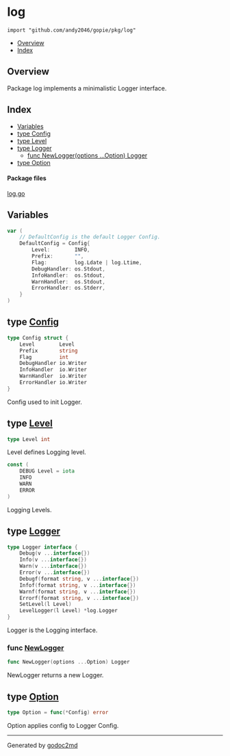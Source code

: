 

# log
`import "github.com/andy2046/gopie/pkg/log"`

* [Overview](#pkg-overview)
* [Index](#pkg-index)

## <a name="pkg-overview">Overview</a>
Package log implements a minimalistic Logger interface.




## <a name="pkg-index">Index</a>
* [Variables](#pkg-variables)
* [type Config](#Config)
* [type Level](#Level)
* [type Logger](#Logger)
  * [func NewLogger(options ...Option) Logger](#NewLogger)
* [type Option](#Option)


#### <a name="pkg-files">Package files</a>
[log.go](/src/github.com/andy2046/gopie/pkg/log/log.go) 



## <a name="pkg-variables">Variables</a>
``` go
var (
    // DefaultConfig is the default Logger Config.
    DefaultConfig = Config{
        Level:        INFO,
        Prefix:       "",
        Flag:         log.Ldate | log.Ltime,
        DebugHandler: os.Stdout,
        InfoHandler:  os.Stdout,
        WarnHandler:  os.Stdout,
        ErrorHandler: os.Stderr,
    }
)
```



## <a name="Config">type</a> [Config](/src/target/log.go?s=580:760#L30)
``` go
type Config struct {
    Level        Level
    Prefix       string
    Flag         int
    DebugHandler io.Writer
    InfoHandler  io.Writer
    WarnHandler  io.Writer
    ErrorHandler io.Writer
}
```
Config used to init Logger.










## <a name="Level">type</a> [Level](/src/target/log.go?s=152:161#L13)
``` go
type Level int
```
Level defines Logging level.


``` go
const (
    DEBUG Level = iota
    INFO
    WARN
    ERROR
)
```
Logging Levels.










## <a name="Logger">type</a> [Logger](/src/target/log.go?s=201:545#L16)
``` go
type Logger interface {
    Debug(v ...interface{})
    Info(v ...interface{})
    Warn(v ...interface{})
    Error(v ...interface{})
    Debugf(format string, v ...interface{})
    Infof(format string, v ...interface{})
    Warnf(format string, v ...interface{})
    Errorf(format string, v ...interface{})
    SetLevel(l Level)
    LevelLogger(l Level) *log.Logger
}
```
Logger is the Logging interface.







### <a name="NewLogger">func</a> [NewLogger](/src/target/log.go?s=1340:1380#L74)
``` go
func NewLogger(options ...Option) Logger
```
NewLogger returns a new Logger.





## <a name="Option">type</a> [Option](/src/target/log.go?s=807:835#L41)
``` go
type Option = func(*Config) error
```
Option applies config to Logger Config.














- - -
Generated by [godoc2md](http://godoc.org/github.com/davecheney/godoc2md)

